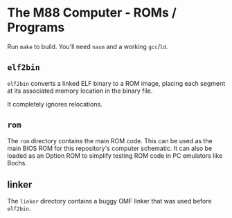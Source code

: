 # The M88 Computer - ROMs / Programs

Run `make` to build. You'll need `nasm` and a working `gcc`/`ld`.

## `elf2bin`

`elf2bin` converts a linked ELF binary to a ROM image, placing each segment
at its associated memory location in the binary file.

It completely ignores relocations.

## `rom`

The `rom` directory contains the main ROM code. This can be used as the main
BIOS ROM for this repository's computer schematic. It can also be loaded as
an Option ROM to simplify testing ROM code in PC emulators like Bochs.

## linker

The `linker` directory contains a buggy OMF linker that was used before
`elf2bin`.
